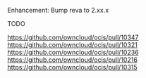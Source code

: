 Enhancement: Bump reva to 2.xx.x

TODO

https://github.com/owncloud/ocis/pull/10347
https://github.com/owncloud/ocis/pull/10321
https://github.com/owncloud/ocis/pull/10236
https://github.com/owncloud/ocis/pull/10216
https://github.com/owncloud/ocis/pull/10315
